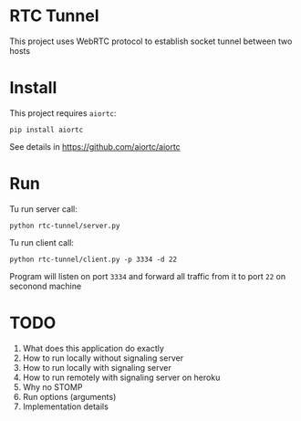 # RTC Tunnel
This project uses WebRTC protocol to establish socket tunnel between two hosts

# Install
This project requires `aiortc`:
```
pip install aiortc
```
See details in <https://github.com/aiortc/aiortc>

# Run
Tu run server call:
```
python rtc-tunnel/server.py
```

Tu run client call:
```
python rtc-tunnel/client.py -p 3334 -d 22
```
Program will listen on port `3334` and forward all traffic from it to port `22` on seconond machine

# TODO
1. What does this application do exactly
1. How to run locally without signaling server
1. How to run locally with signaling server
1. How to run remotely with signaling server on heroku
1. Why no STOMP
1. Run options (arguments)
1. Implementation details